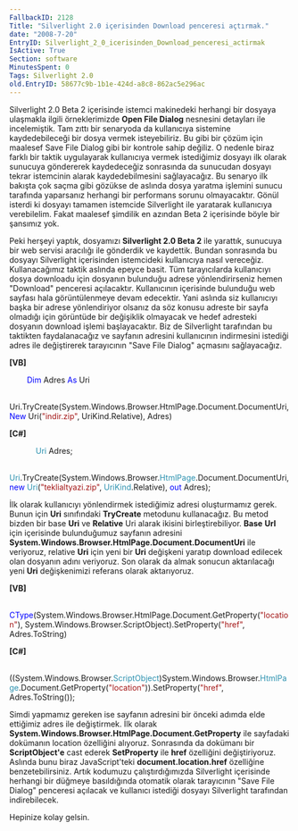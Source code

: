 ```yaml
---
FallbackID: 2128
Title: "Silverlight 2.0 içerisinden Download penceresi açtırmak."
date: "2008-7-20"
EntryID: Silverlight_2_0_icerisinden_Download_penceresi_actirmak
IsActive: True
Section: software
MinutesSpent: 0
Tags: Silverlight 2.0
old.EntryID: 58677c9b-1b1e-424d-a8c8-862ac5e296ac
---
```

Silverlight 2.0 Beta 2 içerisinde istemci makinedeki herhangi bir
dosyaya ulaşmakla ilgili örneklerimizde **Open File Dialog** nesnesini
detayları ile incelemiştik. Tam zıttı bir senaryoda da kullanıcıya
sistemine kaydedebileceği bir dosya vermek isteyebiliriz. Bu gibi bir
çözüm için maalesef Save File Dialog gibi bir kontrole sahip değiliz. O
nedenle biraz farklı bir taktik uygulayarak kullanıcıya vermek
istediğimiz dosyayı ilk olarak sunucuya göndererek kaydedeceğiz
sonrasında da sunucudan dosyayı tekrar istemcinin alarak
kaydedebilmesini sağlayacağız. Bu senaryo ilk bakışta çok saçma gibi
gözükse de aslında dosya yaratma işlemini sunucu tarafında yaparsanız
herhangi bir performans sorunu olmayacaktır. Gönül isterdi ki dosyayı
tamamen istemcide Silverlight ile yaratarak kullanıcıya verebilelim.
Fakat maalesef şimdilik en azından Beta 2 içerisinde böyle bir şansımız
yok.

Peki herşeyi yaptık, dosyamızı **Silverlight 2.0 Beta 2** ile yarattık,
sunucuya bir web servisi aracılığı ile gönderdik ve kaydettik. Bundan
sonrasında bu dosyayı Silverlight içerisinden istemcideki kullanıcıya
nasıl vereceğiz. Kullanacağımız taktik aslında epeyce basit. Tüm
tarayıcılarda kullanıcıyı dosya downloadu için dosyanın bulunduğu adrese
yönlendirirseniz hemen "Download" penceresi açılacaktır. Kullanıcının
içerisinde bulunduğu web sayfası hala görüntülenmeye devam edecektir.
Yani aslında siz kullanıcıyı başka bir adrese yönlendiriyor olsanız da
söz konusu adreste bir sayfa olmadığı için görüntüde bir değişiklik
olmayacak ve hedef adresteki dosyanın download işlemi başlayacaktır. Biz
de Silverlight tarafından bu taktikten faydalanacağız ve sayfanın
adresini kullanıcının indirmesini istediği adres ile değiştirerek
tarayıcının "Save File Dialog" açmasını sağlayacağız.

**[VB]**

        <span style="color: blue;">Dim</span> Adres <span
style="color: blue;">As</span> Uri

       
Uri.TryCreate(System.Windows.Browser.HtmlPage.Document.DocumentUri,
<span style="color: blue;">New</span> Uri(<span
style="color: #a31515;">"indir.zip"</span>, UriKind.Relative), Adres)

**[C\#]**

            <span style="color: #2b91af;">Uri</span> Adres;

            <span
style="color: #2b91af;">Uri</span>.TryCreate(System.Windows.Browser.<span
style="color: #2b91af;">HtmlPage</span>.Document.DocumentUri, <span
style="color: blue;">new</span> <span
style="color: #2b91af;">Uri</span>(<span
style="color: #a31515;">"teklialtyazi.zip"</span>, <span
style="color: #2b91af;">UriKind</span>.Relative), <span
style="color: blue;">out</span> Adres);

İlk olarak kullanıcıyı yönlendirmek istediğimiz adresi oluşturmamız
gerek. Bunun için **Uri** sınıfındaki **TryCreate** metodunu
kullanacağız. Bu metod bizden bir base **Uri** ve **Relative** Uri
alarak ikisini birleştirebiliyor. **Base** **Url** için içerisinde
bulunduğumuz sayfanın adresini
**System.Windows.Browser.HtmlPage.Document.DocumentUri** ile veriyoruz,
relative **Uri** için yeni bir **Uri** değişkeni yaratıp download
edilecek olan dosyanın adını veriyoruz. Son olarak da almak sonucun
aktarılacağı yeni **Uri** değişkenimizi referans olarak aktarıyoruz.

**[VB]**

        <span
style="color: blue;">CType</span>(System.Windows.Browser.HtmlPage.Document.GetProperty(<span
style="color: #a31515;">"location"</span>),
System.Windows.Browser.ScriptObject).SetProperty(<span
style="color: #a31515;">"href"</span>, Adres.ToString)

**[C\#]**

            ((System.Windows.Browser.<span
style="color: #2b91af;">ScriptObject</span>)System.Windows.Browser.<span
style="color: #2b91af;">HtmlPage</span>.Document.GetProperty(<span
style="color: #a31515;">"location"</span>)).SetProperty(<span
style="color: #a31515;">"href"</span>, Adres.ToString());

Simdi yapmamız gereken ise sayfanın adresini bir önceki adımda elde
ettiğimiz adres ile değiştirmek. İlk olarak
**System.Windows.Browser.HtmlPage.Document.GetProperty** ile sayfadaki
dokümanın location özelliğini alıyoruz. Sonrasında da dokümanı bir
**ScriptObject'e** cast ederek **SetProperty** ile **href** özelliğini
değiştiriyoruz. Aslında bunu biraz JavaScript'teki
**document.location.href** özelliğine benzetebilirsiniz. Artık kodumuzu
çalıştırdığımızda Silverlight içerisinde herhangi bir düğmeye
basıldığında otomatik olarak tarayıcının "Save File Dialog" penceresi
açılacak ve kullanıcı istediği dosyayı Silverlight tarafından
indirebilecek.

Hepinize kolay gelsin.


